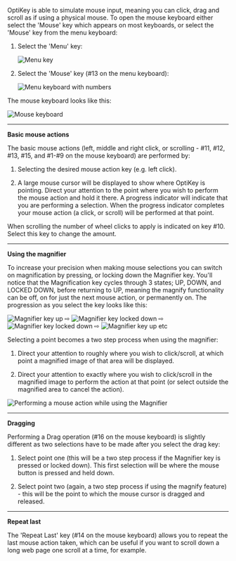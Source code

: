 OptiKey is able to simulate mouse input, meaning you can click, drag and scroll as if using a physical mouse. To open the mouse keyboard either select the 'Mouse' key which appears on most keyboards, or select the 'Mouse' key from the menu keyboard:

1. Select the 'Menu' key:

    ![Menu key](http://juliussweetland.github.io/OptiKey/images/Key_Menu_Up.png)

2. Select the 'Mouse' key (#13 on the menu keyboard):

    ![Menu keyboard with numbers](http://juliussweetland.github.io/OptiKey/images/Keyboard_Menu_Numbered.png)

The mouse keyboard looks like this:

![Mouse keyboard](http://juliussweetland.github.io/OptiKey/images/Keyboard_Mouse_Numbered.png)

---

**Basic mouse actions**

The basic mouse actions (left, middle and right click, or scrolling - #11, #12, #13, #15, and #1-#9 on the mouse keyboard) are performed by:

1. Selecting the desired mouse action key (e.g. left click).

2. A large mouse cursor will be displayed to show where OptiKey is pointing. Direct your attention to the point where you wish to perform the mouse action and hold it there. A progress indicator will indicate that you are performing a selection. When the progress indicator completes your mouse action (a click, or scroll) will be performed at that point.

When scrolling the number of wheel clicks to apply is indicated on key #10. Select this key to change the amount.

---

**Using the magnifier**

To increase your precision when making mouse selections you can switch on magnification by pressing, or locking down the Magnifier key. You'll notice that the Magnification key cycles through 3 states; UP, DOWN, and LOCKED DOWN, before returning to UP, meaning the magnify functionality can be off, on for just the next mouse action, or permanently on. The progression as you select the key looks like this:

![Magnifier key up](http://juliussweetland.github.io/OptiKey/images/Key_Magnifier_Up.png)
 ⇨ 
![Magnifier key locked down](http://juliussweetland.github.io/OptiKey/images/Key_Magnifier_Down.png)
 ⇨ 
![Magnifier key locked down](http://juliussweetland.github.io/OptiKey/images/Key_Magnifier_Locked_Down.png)
 ⇨ 
![Magnifier key up](http://juliussweetland.github.io/OptiKey/images/Key_Magnifier_Up.png)
etc

Selecting a point becomes a two step process when using the magnifier:

1. Direct your attention to roughly where you wish to click/scroll, at which point a magnified image of that area will be displayed.

2. Direct your attention to exactly where you wish to click/scroll in the magnified image to perform the action at that point (or select outside the magnified area to cancel the action).

![Performing a mouse action while using the Magnifier](http://juliussweetland.github.io/OptiKey/images/Clicking_On_Magnified_Folder.png)

---

**Dragging**

Performing a Drag operation (#16 on the mouse keyboard) is slightly different as two selections have to be made after you select the drag key:

1. Select point one (this will be a two step process if the Magnifier key is pressed or locked down). This first selection will be where the mouse button is pressed and held down.

2. Select point two (again, a two step process if using the magnify feature) - this will be the point to which the mouse cursor is dragged and released.

---

**Repeat last**

The 'Repeat Last' key (#14 on the mouse keyboard) allows you to repeat the last mouse action taken, which can be useful if you want to scroll down a long web page one scroll at a time, for example.